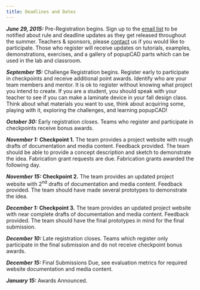 ```yaml
---
title: Deadlines and Dates
---
```


***June 29, 2015:*** Pre-Registration begins. Sign up to the [email list]({{site.url}}/newsletter) to be notified about rule and
deadline updates as they get released throughout the summer. Teachers & sponsors, please [contact]({{site.url}}/contact) us if you would like to participate. Those who register will receive updates on tutorials, examples, demonstrations, exercises, and a gallery of popupCAD parts which can be used in the lab and classroom.

***September 15:*** Challenge Registration begins. Register early to participate in checkpoints and receive additional point awards. Identify who are your team members and mentor. It is ok to register without knowing what project you intend to create. If you are a student, you should speak with your teacher to see if you can make a laminate device in your fall design class. Think about what materials you want to use, think about acquiring some, playing with it, exploring the challenges, and learning popupCAD!

***October 30:*** Early registration closes. Teams who register and participate in checkpoints receive bonus awards.

***November 1:*** **Checkpoint 1.** The team provides a project website with rough drafts of documentation and media content. Feedback provided. The team should be able to provide a concept description and sketch to demonstrate the idea. Fabrication grant requests are due. Fabrication grants awarded the following day.

***November 15:*** **Checkpoint 2.** The team provides an updated project website with 2<sup>nd</sup> drafts of documentation and media content. Feedback provided. The team should have made several prototypes to demonstrate the idea.

***December 1:*** **Checkpoint 3.** The team provides an updated project website with near complete drafts of documentation and media content. Feedback provided. The team should have the final prototypes in mind for the final submission.

***December 10:*** Late registration closes. Teams which register only participate in the final submission and do not receive checkpoint bonus
awards.

***December 15:*** Final Submissions Due, see evaluation metrics for required website documentation and media content.

***January 15:*** Awards Announced.
